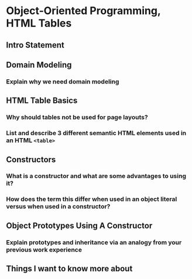 
# Object-Oriented Programming, HTML Tables

## Intro Statement

## Domain Modeling

### Explain why we need domain modeling

## HTML Table Basics

### Why should tables not be used for page layouts?

### List and describe 3 different semantic HTML elements used in an HTML `<table>`

## Constructors

### What is a constructor and what are some advantages to using it?

### How does the term this differ when used in an object literal versus when used in a constructor?

## Object Prototypes Using A Constructor

### Explain prototypes and inheritance via an analogy from your previous work experience

## Things I want to know more about